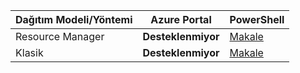 | **Dağıtım Modeli/Yöntemi** | **Azure Portal** | **PowerShell** | 
| --- | --- | --- |
| Resource Manager | **Desteklenmiyor** | [Makale](../articles/expressroute/expressroute-howto-coexist-resource-manager.md)|
| Klasik | **Desteklenmiyor** | [Makale](../articles/expressroute/expressroute-howto-coexist-classic.md) |
